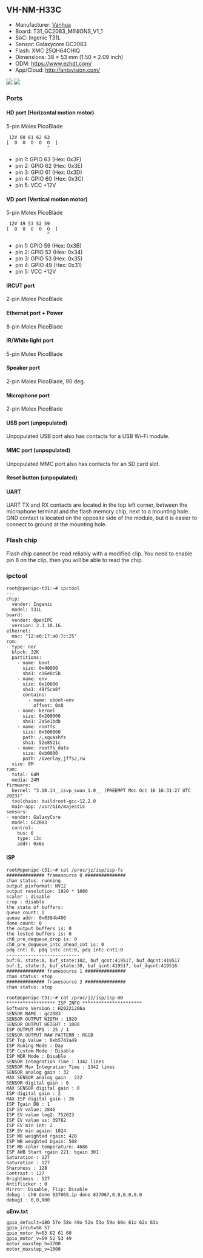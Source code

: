 VH-NM-H33C
----------

- Manufacturer: [Vanhua](https://vanhua.en.alibaba.com/)
- Board: T31_GC2083_MINIONS_V1_1
- SoC: Ingenic T31L
- Sensor: Galaxycore GC2083
- Flash: XMC 25QH64CHIQ
- Dimensions: 38 × 53 mm (1.50 × 2.09 inch)
- ODM: https://www.ezhdt.com/
- App/Cloud: http://antsvision.com/

![](pix/T31_GC2083_MINIONS_V1_1_FRONT.png)
![](pix/T31_GC2083_MINIONS_V1_1_BACK.png)


### Ports

#### HD port (Horizontal motion motor)

5-pin Molex PicoBlade
```
 12V 60 61 62 63
[  O  O  O  O  O  ]
               ^
```
- pin 1: GPIO 63 (Hex: 0x3F)
- pin 2: GPIO 62 (Hex: 0x3E)
- pin 3: GPIO 61 (Hex: 0x3D)
- pin 4: GPIO 60 (Hex: 0x3C)
- pin 5: VCC +12V

#### VD port (Vertical motion motor)

5-pin Molex PicoBlade
```
 12V 49 53 52 59
[  O  O  O  O  O  ]
               ^
```
- pin 1: GPIO 59 (Hex: 0x3B)
- pin 2: GPIO 52 (Hex: 0x34)
- pin 3: GPIO 53 (Hex: 0x35)
- pin 4: GPIO 49 (Hex: 0x31)
- pin 5: VCC +12V

#### IRCUT port

2-pin Molex PicoBlade

#### Ethernet port + Power

8-pin Molex PicoBlade

#### IR/White light port

5-pin Molex PicoBlade

#### Speaker port

2-pin Molex PicoBlade, 90 deg.

#### Microphone port

2-pin Molex PicoBlade

#### USB port (unpopulated)

Unpopulated USB port also has contacts for a USB Wi-Fi module.

#### MMC port (unpopulated)

Unpopulated MMC port also has contacts for an SD card slot.

#### Reset button (unpopulated)

#### UART

UART TX and RX contacts are located in the top left corner, between the microphone terminal
and the flash memory chip, next to a mounting hole. GND contact is located on the opposite
side of the module, but it is easier to connect to ground at the mounting hole.

### Flash chip

Flash chip cannot be read reliably with a modified clip. 
You need to enable pin 8 on the clip, then you will be able to read the chip.

### ipctool
```
root@openipc-t31:~# ipctool
---
chip:
  vendor: Ingenic
  model: T31L
board:
  vendor: OpenIPC
  version: 2.3.10.16
ethernet:
  mac: "12:e0:17:a0:7c:25"
rom:
- type: nor
  block: 32K
  partitions:
    - name: boot
      size: 0x40000
      sha1: c16e0c5b
    - name: env
      size: 0x10000
      sha1: 49f5ca8f
      contains:
        - name: uboot-env
          offset: 0x0
    - name: kernel
      size: 0x200000
      sha1: 2a5e1bdb
    - name: rootfs
      size: 0x500000
      path: /,squashfs
      sha1: 52e8521c
    - name: rootfs_data
      size: 0xb0000
      path: /overlay,jffs2,rw
  size: 8M
ram:
  total: 64M
  media: 24M
firmware:
  kernel: "3.10.14__isvp_swan_1.0__ (PREEMPT Mon Oct 16 16:31:27 UTC 2023)"
  toolchain: buildroot-gcc-12.2.0
  main-app: /usr/bin/majestic
sensors:
- vendor: GalaxyCore
  model: GC2083
  control:
    bus: 0
    type: i2c
    addr: 0x6e
```

#### ISP
```
root@openipc-t31:~# cat /proc/jz/isp/isp-fs 
############## framesource 0 ###############
chan status: running
output pixformat: NV12
output resolution: 1920 * 1080
scaler : disable
crop : disable
the state of buffers:
queue count: 1
queue addr: 0x0394b400
done count: 0
the output buffers is: 0
the losted buffers is: 0
ch0_pre_dequeue_drop is: 0
ch0_pre_dequeue_intc_ahead_cnt is: 0
pdq cnt: 0, pdq intc cnt:0, pdq intc cnt1:0
---------------------------
buf:0, state:0, buf_state:102, buf_qcnt:419517, buf_dqcnt:419517
buf:1, state:3, buf_state:30, buf_qcnt:419517, buf_dqcnt:419516
############## framesource 1 ###############
chan status: stop
############## framesource 2 ###############
chan status: stop
```

```
root@openipc-t31:~# cat /proc/jz/isp/isp-m0
****************** ISP INFO **********************
Software Version : H20221206a
SENSOR NAME : gc2083
SENSOR OUTPUT WIDTH : 1920
SENSOR OUTPUT HEIGHT : 1080
ISP OUTPUT FPS : 25 / 1
SENSOR OUTPUT RAW PATTERN : RGGB
ISP Top Value : 0xb5742a49
ISP Runing Mode : Day
ISP Custom Mode : Disable
ISP WDR Mode : Disable
SENSOR Integration Time : 1342 lines
SENSOR Max Integration Time : 1342 lines
SENSOR analog gain : 32
MAX SENSOR analog gain : 222
SENSOR digital gain : 0
MAX SENSOR digital gain : 0
ISP digital gain : 2
MAX ISP digital gain : 26
ISP Tgain DB : 1
ISP EV value: 2846
ISP EV value log2: 752023
ISP EV value us: 39762
ISP EV min int: 2
ISP EV min again: 1024
ISP WB weighted rgain: 420
ISP WB weighted bgain: 508
ISP WB color temperature: 4686
ISP AWB Start rgain 221: bgain 301
Saturation : 127
Saturation : 127
Sharpness : 128
Contrast : 127
Brightness : 127
Antiflicker : 0
Mirror: Disable, Flip: Disable
debug : ch0 done 837065,ip done 837067,0,0,0,0,0,0
debug1 : 0,0,900
```

__uEnv.txt__
```
gpio_default=18O 57o 58o 49o 52o 53o 59o 60o 61o 62o 63o  
gpio_ircut=58 57
gpio_motor_h=63 62 61 60
gpio_motor_v=59 52 53 49
motor_maxstep_h=3700
motor_maxstep_v=1000
```
